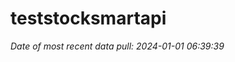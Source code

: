 
<!-- README.md is generated from README.Rmd. Please edit that file -->

# teststocksmartapi

*Date of most recent data pull: 2024-01-01 06:39:39*
